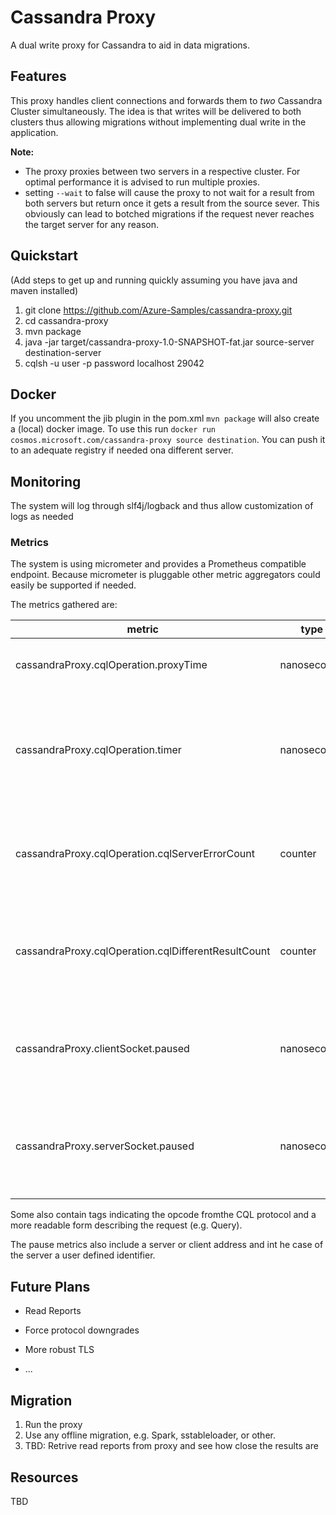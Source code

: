# Cassandra Proxy

A dual write proxy for Cassandra to aid in data migrations.

## Features

This proxy handles client connections and forwards them to *two* Cassandra
Cluster simultaneously. The idea is that writes will be delivered to both
clusters thus allowing migrations without implementing dual write in the
application.

**Note:** 
* The proxy proxies between two servers in a respective cluster. For optimal performance
it is advised to run multiple proxies.
* setting `--wait` to false will cause the proxy to not wait for a result from both servers but return once it gets 
  a result from the source sever. This obviously can lead to botched migrations if the request
  never reaches the target server for any reason. 


## Quickstart
(Add steps to get up and running quickly assuming you have java and maven installed)

1. git clone https://github.com/Azure-Samples/cassandra-proxy.git
2. cd cassandra-proxy
3. mvn package
4. java -jar target/cassandra-proxy-1.0-SNAPSHOT-fat.jar source-server destination-server
5. cqlsh  -u user -p password localhost 29042

## Docker
If you uncomment the jib plugin in the pom.xml `mvn package` will also create a (local) docker image. To use this run `docker run cosmos.microsoft.com/cassandra-proxy source destination`. You can push it to an adequate registry if needed ona  different server.

## Monitoring
The system will log through slf4j/logback and thus allow customization of logs as needed

### Metrics
The system is using micrometer and provides a Prometheus compatible endpoint. Because micrometer is pluggable other metric aggregators could easily be supported if needed.

The metrics gathered are:

metric | type | Description
--- | --- | ---
cassandraProxy.cqlOperation.proxyTime | nanoseconds | time spend solely for proxy processing
cassandraProxy.cqlOperation.timer | nanoseconds | time spend for the whole requests (includes waiting for a response from both C* servers)
cassandraProxy.cqlOperation.cqlServerErrorCount | counter | counts the occurence of error responses from the server and proxy
cassandraProxy.cqlOperation.cqlDifferentResultCount | counter | counts when the result to the same cql operation differed between the servers
cassandraProxy.clientSocket.paused | nanoseconds | time we need to pause requests to give the client time to catch up
cassandraProxy.serverSocket.paused | nanoseconds | time we need to pause requests to give Cassandra time to catch up

Some also contain tags indicating the opcode fromthe CQL protocol and a more readable form
describing the request (e.g. Query).  

The pause metrics also include a server or client address and int he case of the server a user defined identifier.

## Future Plans
* Read Reports
* Force protocol downgrades
* More robust TLS
  
* ...

## Migration 
1. Run the proxy
2. Use any offline migration, e.g. Spark, sstableloader, or other.
3. TBD: Retrive read reports from proxy and see how close the results are



## Resources

TBD

